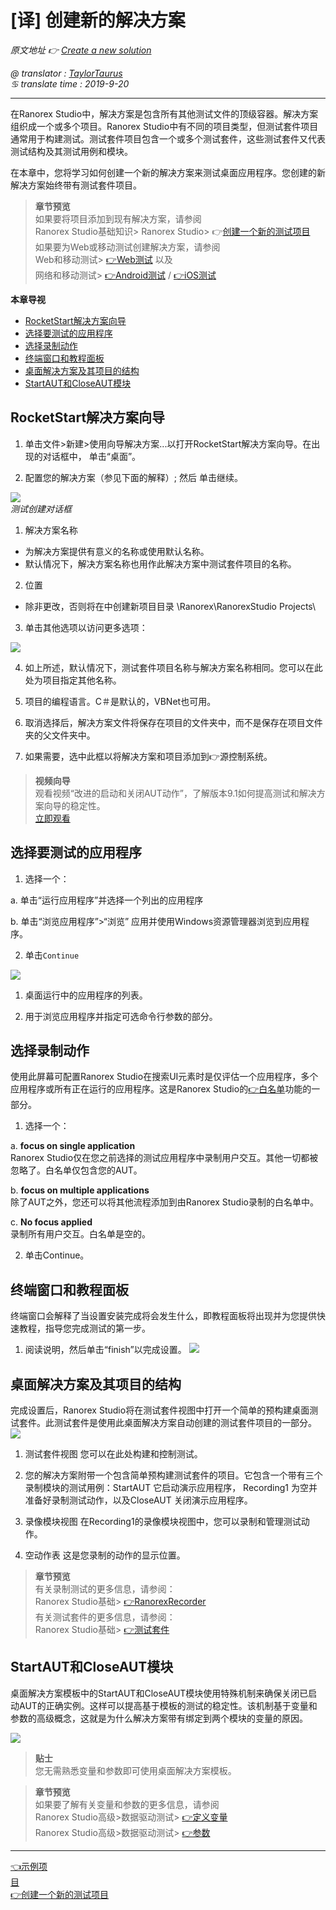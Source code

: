# [译] 创建新的解决方案

*原文地址 👉 [Create a new solution][0]*

*@ translator : [TaylorTaurus](https://github.com/taylortaurus)*    
*♋ translate time : 2019-9-20*    

---
在Ranorex Studio中，解决方案是包含所有其他测试文件的顶级容器。解决方案组织成一个或多个项目。Ranorex Studio中有不同的项目类型，但测试套件项目通常用于构建测试。测试套件项目包含一个或多个测试套件，这些测试套件又代表测试结构及其测试用例和模块。

在本章中，您将学习如何创建一个新的解决方案来测试桌面应用程序。您创建的新解决方案始终带有测试套件项目。

>**章节预览**                 
>如果要将项目添加到现有解决方案，请参阅      
>Ranorex Studio基础知识> Ranorex Studio> 👉[创建一个新的测试项目][2]              
如果要为Web或移动测试创建解决方案，请参阅                        
Web和移动测试>  [👉Web测试][3]   以及                     
网络和移动测试>  [👉Android测试][4] / [👉iOS测试][5]

**本章导视**
- [RocketStart解决方案向导](#RocketStart解决方案向导)
- [选择要测试的应用程序](#选择要测试的应用程序)
- [选择录制动作](#选择录制动作)
- [终端窗口和教程面板](#终端窗口和教程面板)
- [桌面解决方案及其项目的结构](#桌面解决方案及其项目的结构)
- [StartAUT和CloseAUT模块](#StartAUT和CloseAUT模块)




## RocketStart解决方案向导



1. 单击文件>新建>使用向导解决方案...以打开RocketStart解决方案向导。在出现的对话框中，  单击“桌面”。

2. 配置您的解决方案（参见下面的解释）; 然后  单击继续。

![](https://www.ranorex.com/rx-media/rx-user-guide/v9.1/A30/A3040-0000011.png)       
*测试创建对话框*


1. 解决方案名称
- 为解决方案提供有意义的名称或使用默认名称。
- 默认情况下，解决方案名称也用作此解决方案中测试套件项目的名称。

2. 位置

- 除非更改，否则将在中创建新项目目录 \Ranorex\RanorexStudio Projects\

3. 单击其他选项以访问更多选项：

![](https://www.ranorex.com/rx-media/rx-user-guide/v9.1/A30/A3040-0000021.png)

4. 如上所述，默认情况下，测试套件项目名称与解决方案名称相同。您可以在此处为项目指定其他名称。
5. 项目的编程语言。C＃是默认的，VBNet也可用。

6. 取消选择后，解决方案文件将保存在项目的文件夹中，而不是保存在项目文件夹的父文件夹中。

7. 如果需要，选中此框以将解决方案和项目添加到👉源控制系统。


>**视频向导**              
观看视频“改进的启动和关闭AUT动作”，了解版本9.1如何提高测试和解决方案向导的稳定性。     
[立即观看](https://www.youtube.com/embed/75uTKNy44mU)

## 选择要测试的应用程序

1. 选择一个：

a. 单击“运行应用程序”并选择一个列出的应用程序

b. 单击“浏览应用程序”>“浏览” 应用并使用Windows资源管理器浏览到应用程序。

2. 单击`Continue`

![](https://www.ranorex.com/rx-media/rx-user-guide/v9.1/A30/A3040-0000031.png)


1. 桌面运行中的应用程序的列表。

2. 用于浏览应用程序并指定可选命令行参数的部分。


## 选择录制动作
使用此屏幕可配置Ranorex Studio在搜索UI元素时是仅评估一个应用程序，多个应用程序或所有正在运行的应用程序。这是Ranorex Studio的[👉白名单][6]功能的一部分。

1. 选择一个：

a. **focus on single application**                 
Ranorex Studio仅在您之前选择的测试应用程序中录制用户交互。其他一切都被忽略了。白名单仅包含您的AUT。

b. **focus on multiple applications**               
除了AUT之外，您还可以将其他流程添加到由Ranorex Studio录制的白名单中。

c. **No focus applied**                 
录制所有用户交互。白名单是空的。

2. 单击Continue。


## 终端窗口和教程面板
终端窗口会解释了当设置安装完成将会发生什么，即教程面板将出现并为您提供快速教程，指导您完成测试的第一步。

1. 阅读说明，然后单击“finish”以完成设置。
![](https://www.ranorex.com/rx-media/rx-user-guide/v9.1/A30/A3040-0000051.png)

## 桌面解决方案及其项目的结构
完成设置后，Ranorex Studio将在测试套件视图中打开一个简单的预构建桌面测试套件。此测试套件是使用此桌面解决方案自动创建的测试套件项目的一部分。
![](https://www.ranorex.com/rx-media/rx-user-guide/v9.1/A30/A3040-0000061.png)

1. 测试套件视图
您可以在此处构建和控制测试。

2. 您的解决方案附带一个包含简单预构建测试套件的项目。它包含一个带有三个录制模块的测试用例：StartAUT 它启动演示应用程序，  Recording1  为空并准备好录制测试动作，以及CloseAUT 关闭演示应用程序。

3. 录像模块视图
在Recording1的录像模块视图中，您可以录制和管理测试动作。

4. 空动作表
这是您录制的动作的显示位置。

>**章节预览**           
有关录制测试的更多信息，请参阅：               
Ranorex Studio基础> [👉RanorexRecorder][6]             
有关测试套件的更多信息，请参阅：            
Ranorex Studio基础> [👉测试套件][7]

## StartAUT和CloseAUT模块

桌面解决方案模板中的StartAUT和CloseAUT模块使用特殊机制来确保关闭已启动AUT的正确实例。这样可以提高基于模板的测试的稳定性。该机制基于变量和参数的高级概念，这就是为什么解决方案带有绑定到两个模块的变量的原因。

![](https://www.ranorex.com/rx-media/rx-user-guide/latest/A30/A3040-0000065.png)

>**贴士**            
您无需熟悉变量和参数即可使用桌面解决方案模板。

>**章节预览**              
如果要了解有关变量和参数的更多信息，请参阅           
Ranorex Studio高级>数据驱动测试> [👉定义变量][8]             
Ranorex Studio高级>数据驱动测试> [👉参数][9]


---
[👈示例项目][1]&emsp;&emsp;&emsp;&emsp;&emsp;&emsp;&emsp;&emsp;&emsp;&emsp;&emsp;&emsp;&emsp;&emsp;&emsp;&emsp;&emsp;&emsp;&emsp;&emsp;&emsp;&emsp;&emsp;&emsp;&emsp;&emsp;&emsp;&emsp;&emsp;&emsp;&emsp;&emsp;&emsp;&emsp;
[👉创建一个新的测试项目][2]

[0]:https://www.ranorex.com/help/latest/ranorex-studio-fundamentals/ranorex-studio/creating-new-test-project/

[1]:.\sample-projects.html
[2]:.\creating-new-test-project.html
[3]:.\web-mobile-testing\web-testing.html
[4]:.\web-mobile-testing\android-testing.html
[5]:.\web-mobile-testing\ios-testing.html
[6]:.\ranorex-recorder\introduction.html
[7]:.\test-suite\introduction.html
[8]:.\ranorex-studio-advanced\data-driven-testing\conditions-rules.html
[9]:.\ranorex-studio-advanced\data-driven-testing\parameters.html